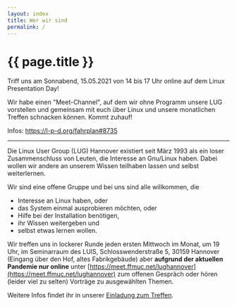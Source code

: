 ```yaml
---
layout: index
title: Wer wir sind
permalink: /
---
```


# {{ page.title }}


Triff uns am Sonnabend, 15.05.2021 von 14 bis 17 Uhr online auf dem Linux Presentation Day!

Wir habe einen "Meet-Channel", auf dem wir ohne Programm unsere LUG vorstellen 
und gemeinsam mit euch über Linux und unsere monatlichen Treffen schnacken können.
Kommt zuhauf!

Infos: https://l-p-d.org/fahrplan#8735

---

Die Linux User Group (LUG) Hannover existiert seit März 1993 als ein loser 
Zusammenschluss von Leuten, die Interesse an Gnu/Linux haben. Dabei wollen wir 
andere an unserem Wissen teilhaben lassen und selbst weiterlernen.

Wir sind eine offene Gruppe und bei uns sind alle willkommen, die

* Interesse an Linux haben, oder
* das System einmal ausprobieren möchten, oder
* Hilfe bei der Installation benötigen,
* ihr Wissen weitergeben und
* selbst etwas lernen wollen.

Wir treffen uns in lockerer Runde jeden ersten Mittwoch im Monat, um 19 Uhr, im Seminarraum des LUIS, Schlosswenderstraße 5, 30159 Hannover (Eingang über den Hof, altes Fabrikgebäude) aber **aufgrund der aktuellen Pandemie nur online** unter [https://meet.ffmuc.net/lughannover](https://meet.ffmuc.net/lughannover) zum offenen Gespräch oder hören (leider viel zu selten) Vorträge zu ausgewählten Themen.

Weitere Infos findet ihr in unserer [Einladung zum Treffen](https://freeshell.de/~lughvr/einladung.cgi).
